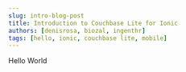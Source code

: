 ```yaml
---
slug: intro-blog-post
title: Introduction to Couchbase Lite for Ionic 
authors: [denisrosa, biozal, ingenthr]
tags: [hello, ionic, couchbase lite, mobile]
---
```


Hello World